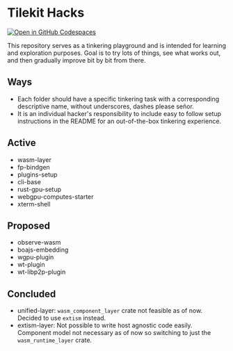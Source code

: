 
# Tilekit Hacks

[![Open in GitHub Codespaces](https://github.com/codespaces/badge.svg)](https://codespaces.new/tilekit/hacks?quickstart=1)


This repository serves as a tinkering playground and is intended for learning and exploration purposes. Goal is to try lots of things, see what works out, and then gradually improve bit by bit from there.

## Ways

- Each folder should have a specific tinkering task with a corresponding descriptive name, without underscores, dashes please señor.
- It is an individual hacker's responsibility to include easy to follow setup instructions in the README for an out-of-the-box tinkering experience.

## Active

- wasm-layer
- fp-bindgen
- plugins-setup
- cli-base
- rust-gpu-setup
- webgpu-computes-starter
- xterm-shell


## Proposed
- observe-wasm
- boajs-embedding
- wgpu-plugin
- wt-plugin
- wt-libp2p-plugin

## Concluded

- unified-layer: `wasm_component_layer` crate not feasible as of now. Decided to use `extism` instead.
- extism-layer: Not possible to write host agnostic code easily. Component model not necessary as of now so switching to just the `wasm_runtime_layer` crate.
